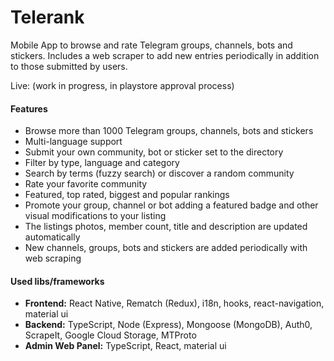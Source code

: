 # Telerank
Mobile App to browse and rate Telegram groups, channels, bots and stickers. Includes a web scraper to add new entries periodically in addition to those submitted by users.

Live: (work in progress, in playstore approval process)

#### Features
- Browse more than 1000 Telegram groups, channels, bots and stickers
- Multi-language support
- Submit your own community, bot or sticker set to the directory
- Filter by type, language and category
- Search by terms (fuzzy search) or discover a random community
- Rate your favorite community
- Featured, top rated, biggest and popular rankings
- Promote your group, channel or bot adding a featured badge and other visual modifications to your listing
- The listings photos, member count, title and description are updated automatically
- New channels, groups, bots and stickers are added periodically with web scraping

#### Used libs/frameworks
- **Frontend:** React Native, Rematch (Redux), i18n, hooks, react-navigation, material ui
- **Backend:** TypeScript, Node (Express), Mongoose (MongoDB), Auth0, ScrapeIt, Google Cloud Storage, MTProto
- **Admin Web Panel:** TypeScript, React, material ui
